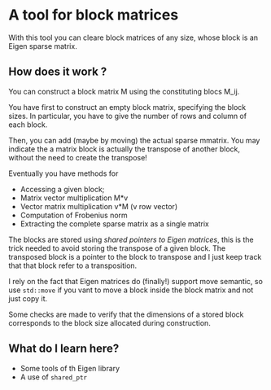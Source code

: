 # A tool for block matrices #

With this tool you can cleare block matrices of any size, whose block is
an Eigen sparse matrix.

## How does it work ? ##
You can construct a block matrix M using the constituting blocs M_ij.

You have first to construct an empty block matrix, specifying the block sizes.  In particular,
you have to give the number of rows and column of each block.

Then, you can add (maybe by moving) the actual sparse mmatrix. You may indicate the a matrix block is actually the transpose of another block, without the need to create the transpose!

Eventually you have methods for

- Accessing a given block;
- Matrix vector multiplication M*v
- Vector matrix multiplication v*M (v row vector)
- Computation of Frobenius norm 
- Extracting the complete sparse matrix as a single matrix

The blocks are stored using *shared pointers to Eigen matrices*, this is the trick needed to avoid storing 
the transpose of a given block. The transposed block is a pointer to the block to transpose and I just keep track that that block refer to a transposition. 

I rely on the fact that Eigen matrices do (finally!) support move semantic,
so use `std::move` if you vant to move a block inside the block matrix and not just copy it.
 
Some checks are made to verify that the dimensions of a stored block corresponds to the block size allocated during construction.

## What do I learn here? #  
- Some tools of th Eigen library
- A use of `shared_ptr`
